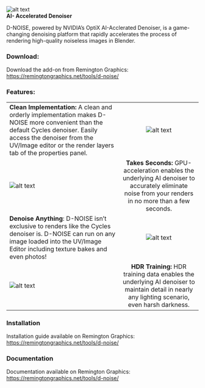 ![alt text](https://remingtongraphics.net/wp-content/uploads/2018/01/DNOISE_LogoDark_250px.png)<br/> **AI- Accelerated Denoiser**  



D-NOISE, powered by NVIDIA’s OptiX AI-Acclerated Denoiser, is a game-changing denoising platform that 
rapidly accelerates the process of rendering high-quality noiseless images in Blender.

### **Download:**
Download the add-on from Remington Graphics: https://remingtongraphics.net/tools/d-noise/

### **Features:**
|               |               |
| ------------- |:-------------:|
| **Clean Implementation:** A clean and orderly implementation makes D-NOISE more convenient than the default Cycles denoiser. Easily access the denoiser from the UV/Image editor or the render layers tab of the properties panel. | ![alt text](https://remingtongraphics.net/wp-content/uploads/2018/11/DNOISE_FeaturedImage.png)|
| ![alt text](https://remingtongraphics.net/wp-content/uploads/2018/11/Denoise-Time-Table-min.jpg) | **Takes Seconds:** GPU-acceleration enables the underlying AI denoiser to accurately eliminate noise from your renders in no more than a few seconds. |
| **Denoise Anything**: D-NOISE isn’t exclusive to renders like the Cycles denoiser is. D-NOISE can run on any image loaded into the UV/Image Editor including texture bakes and even photos! | ![alt text](https://remingtongraphics.net/wp-content/uploads/2018/11/Image-Denoise-min.png) |
| ![alt text](https://remingtongraphics.net/wp-content/uploads/2018/11/Jim_DNOISE-min-1.png) | **HDR Training:** HDR training data enables the underlying AI denoiser to maintain detail in nearly any lighting scenario, even harsh darkness.

### **Installation**
Installation guide available on Remington Graphics: https://remingtongraphics.net/tools/d-noise/

### **Documentation**
Documentation available on Remington Graphics: https://remingtongraphics.net/tools/d-noise/
